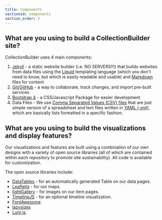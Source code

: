 ```yaml
---
title: Components
sectionid: components
section_order: 2
---
```


## What are you using to build a CollectionBuilder site?

CollectionBuilder uses 4 main components: 

1. [Jekyll](https://jekyllrb.com/) - a static website builder (i.e. NO SERVERS!!!) that builds websites from data files using the [Liquid](https://shopify.github.io/liquid/basics/introduction/) templating language (which you don't need to know, but which is easily readable and usable) and [Markdown](https://en.wikipedia.org/wiki/Markdown) files for content
2. [Git/GitHub](https://github.com/) - a way to collaborate, track changes, and import pre-built services
3. [Bootstrap 4](https://getbootstrap.com/) - a CSS/Javascript Package for easier development
4. Data Files - We use [Comma Separated Values (CSV) files](https://en.wikipedia.org/wiki/Comma-separated_values) that are just simple version of a spreadsheet and text files written in [YAML (.yml)](https://en.wikipedia.org/wiki/YAML), which are basically lists formatted in a specific fashion.

## What are you using to build the visualizations and display features? 

Our visualizations and features are built using a combination of our own designs with a variety of open source libraries (all of which are contained within each repository to promote site sustainability). All code is available for customization. 

The open source libraries include: 

- [DataTables](https://datatables.net/) - for an automatically generated Table on our data pages. 
- [Leafletjs](http://leafletjs.com/) - for our maps. 
- [lightGallery](http://sachinchoolur.github.io/lightGallery/) - for images on our item pages. 
- [TimelineJS](https://timeline.knightlab.com/) - for an optional timeline visualization. 
- [FontAwesome](https://fontawesome.com/)
- [lazysizes](https://github.com/aFarkas/lazysizes)
- [Lunr.js](https://lunrjs.com/).
